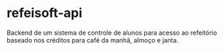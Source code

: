 # refeisoft-api
Backend de um sistema de controle de alunos para acesso ao refeitório baseado nos créditos para café da manhã, almoço e janta.
